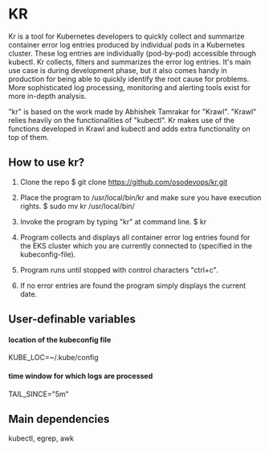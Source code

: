 # KR

Kr is a tool for Kubernetes developers to quickly collect and summarize container error log entries produced by individual pods in a Kubernetes cluster.
These log entries are individually (pod-by-pod) accessible through kubectl. Kr collects, filters and summarizes the error log entries.
It's main use case is during development phase, but it also comes handy in production for being able to quickly identify the root cause for problems.
More sophisticated log processing, monitoring and alerting tools exist for more in-depth analysis.

"kr" is based on the work made by Abhishek Tamrakar for "Krawl". 
"Krawl" relies heavily on the functionalities of "kubectl".
Kr makes use of the functions developed in Krawl and kubectl and adds extra functionality on top of them.

## How to use kr?
1. Clone the repo
$ git clone https://github.com/osodevops/kr.git
2. Place the program to /usr/local/bin/kr and make sure you have execution rights.
$ sudo mv kr /usr/local/bin/
3. Invoke the program by typing "kr" at command line.
$ kr
4. Program collects and displays all container error log entries found for the
EKS cluster which you are currently connected to (specified in the kubeconfig-file).

5. Program runs until stopped with control characters "ctrl+c".

6. If no error entries are found the program simply displays the current date.

## User-definable variables
#### location of the kubeconfig file
KUBE_LOC=~/.kube/config
#### time window for which logs are processed
TAIL_SINCE="5m"

## Main dependencies
kubectl, egrep, awk
